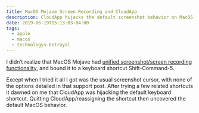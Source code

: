 ```yaml
---
title: MacOS Mojave Screen Recording and CloudApp
description: CloudApp hijacks the default screenshot behavior on MacOS Mojave.
date: 2019-06-19T15:13:03-04:00
tags:
  - apple
  - macos
  - technologys-betrayal
---
```

I didn’t realize that MacOS Mojave had [unified screenshot/screen recording functionality](https://support.apple.com/en-us/HT208721#mojave), and bound it to a keyboard shortcut Shift-Command-5.

Except when I tried it all I got was the usual screenshot cursor, with none of the options detailed in that support post. After trying a few related shortcuts it dawned on me that CloudApp was hijacking the default keyboard shortcut. Quitting CloudApp/reassigning the shortcut then uncovered the default MacOS behavior.
